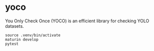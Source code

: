 # yoco

You Only Check Once (YOCO) is an efficient library for checking YOLO datasets.

```
source .venv/bin/activate
maturin develop
pytest
```
